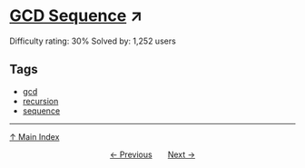 # [GCD Sequence](https://projecteuler.net/problem=443) ↗️

Difficulty rating: 30%
Solved by: 1,252 users
## Tags

- [gcd](../tags/gcd.md)
- [recursion](../tags/recursion.md)
- [sequence](../tags/sequence.md)



---

[↑ Main Index](../README.md)


<div align=center><a href='442.md'>← Previous</a> &nbsp;&nbsp; &nbsp;&nbsp;  <a href='444.md'>Next →</a></div>
